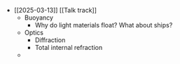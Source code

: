 - [[2025-03-13]] [[Talk track]]
	- Buoyancy
		- Why do light materials float? What about ships?
	- Optics
		- Diffraction
		- Total internal refraction
	-